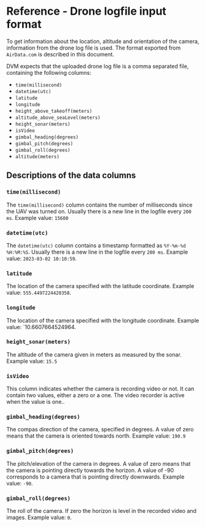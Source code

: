 # Reference - Drone logfile input format
To get information about the location, altitude and orientation of the camera, information from the drone log file is used. The format exported from `AirData.com` is described in this document.

DVM expects that the uploaded drone log file is a comma separated file, containing the following columns:
- `time(millisecond)`
- `datetime(utc)`
- `latitude`
- `longitude`
- `height_above_takeoff(meters)`
- `altitude_above_seaLevel(meters)`
- `height_sonar(meters)`
- `isVideo`
- `gimbal_heading(degrees)`
- `gimbal_pitch(degrees)`
- `gimbal_roll(degrees)`
- `altitude(meters)`

## Descriptions of the data columns
### `time(millisecond)`
The `time(millisecond)` column contains the number of milliseconds since the UAV was turned on. Usually there is a new line in the logfile every `200 ms`.
Example value: `15600`

### `datetime(utc)`
The `datetime(utc)` column contains a timestamp formatted as `%Y-%m-%d %H:%M:%S`. Usually there is a new line in the logfile every `200 ms`.
Example value: `2023-03-02 10:10:59`.

### `latitude`
The location of the camera specified with the latitude coordinate.
Example value: `555.4497224420358`.

### `longitude`
The location of the camera specified with the longitude coordinate.
Example value: `10.6607664524964.

### `height_sonar(meters)`
The altitude of the camera given in meters as measured by the sonar.
Example value: `15.5`

### `isVideo`
This column indicates whether the camera is recording video or not. It can contain two values, either a zero or a one. The video recorder is active when the value is one..

### `gimbal_heading(degrees)`
The compas direction of the camera, specified in degrees. A value of zero means that the camera is oriented towards north.
Example value: `190.9`

### `gimbal_pitch(degrees)`
The pitch/elevation of the camera in degrees. A value of zero means that the camera is pointing directly towards the horizon. A value of -90 corresponds to a camera that is pointing directly downwards.
Example value: `-90`.

### `gimbal_roll(degrees)`
The roll of the camera. If zero the horizon is level in the recorded video and images.
Example value: `0`.
